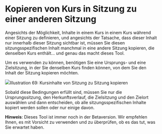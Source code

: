 # Kopieren von Kurs in Sitzung zu einer anderen Sitzung

Angesichts der Möglichkeit, Inhalte in einem Kurs in einem Kurs während einer Sitzung zu definieren, und angesichts der Tatsache, dass dieser Inhalt nur innerhalb dieser Sitzung sichtbar ist, müssen Sie diesen sitzungsspezifischen Inhalt manchmal in eine andere Sitzung kopieren, die denselben Kurs enthält... und genau das macht dieses Tool.

Um es verwenden zu können, benötigen Sie eine Ursprungs- und eine Zielsitzung, in der Sie denselben Kurs finden können, von dem Sie den Inhalt der Sitzung kopieren möchten.

![](../../.gitbook/assets/graficos84%20%285%29.png)Illustration 69: Kursinhalte von Sitzung zu Sitzung kopieren

Sobald diese Bedingungen erfüllt sind, müssen Sie nur die Ursprungssitzung, den Herkunftsverlauf, die Zielsitzung und den Zielort auswählen und dann entscheiden, ob alle sitzungsspezifischen Inhalte kopiert werden sollen oder nur einige davon.

**Hinweis**: Dieses Tool ist immer noch in der Betaversion. Wir empfehlen Ihnen, es mit Vorsicht zu verwenden und zu überprüfen, ob es das tut, was Sie erwartet haben.